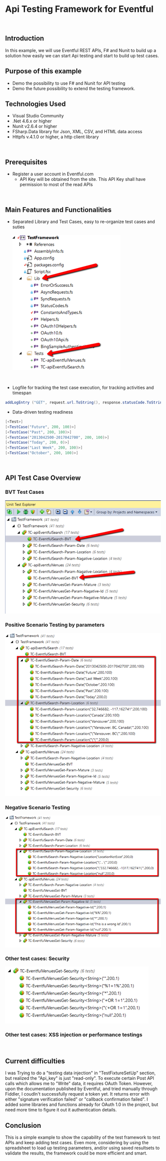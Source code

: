﻿# Api Testing Framework for Eventful
<br />  


## Introduction

In this example, we will use Eventful REST APIs, F# and Nunit to build up a solution how easily we can start Api testing and start to build up test cases. 
<br /> 
 

## Purpose of this example

- Demo the possibility to use F# and Nunit for API testing
- Demo the future possibility to extend the testing framework. 


## Technologies Used

- Visual Studio Community
- .Net 4.6.x or higher
- Nunit v2.6.4 or higher
- FSharp.Data library for Json, XML, CSV, and HTML data access
- Httpfs v.4.1.0 or higher, a http client library
<br />  

## Prerequisites

- Register a user account in Eventful.com 
  - API Key will be obtained from the site. This API Key shall have permission to most of the read APIs
<br />

## Main Features and Functionalities

- Separated Library and Test Cases, easy to re-organize test cases and suties <br />  
![Seprated Lib](TestData/sepratedLib.bmp)
<br />  

- Logfile for tracking the test case execution, for tracking activities and timespan<br />  
```C#
addLogEntry ("GET", request.url.ToString(), response.statusCode.ToString(), (System.DateTime.Now.TimeOfDay - startTime).ToString())
```
- Data-driven testing readiness<br /> 
```C#
[<Test>]
[<TestCase("Future", 200, 100)>]
[<TestCase("Past", 200, 100)>]
[<TestCase("2013042500-2017042700", 200, 100)>]
[<TestCase("Today", 200, 0)>]
[<TestCase("Last Week", 200, 100)>]
[<TestCase("October", 200, 100)>]
```


<br />  

## API Test Case Overview
### BVT Test Cases
![Bvt T Cs](TestData/bvtTCs.bmp)
<br /> 
### Positive Scenario Testing by parameters
![Positive Data](TestData/positiveData.bmp)
<br />  

### Negative Scenario Testing
![Negative Data](TestData/negativeData.bmp)
<br /> 

### Other test cases: Security
![Security](TestData/security.bmp)
<br /> 

### Other test cases: XSS injection or performance testings
<TBD>
<br /> 


## Current difficulties

I was Trying to do a "testing data injection" in "TestFixtureSetUp" section, but realized the "Api_key" is just "read-only". To execute certain Post API calls which allows me to "Write" data, it requires OAuth Token. However, upon the documentation published by Eventful, and tried manually through Fiddler, I coudln't successfully request a token yet. It returns error with either "signature verification failed" or "callback confirmation failed". I added some libraries and functions already for OAuth 1.0 in the project, but need more time to figure it out it authentication details. 
<br /> 



## Conclusion
This is a simple example to show the capability of the test framework to test APIs and keep adding test cases. Even more, considering by using the spreadsheet to load up testing parameters, and/or using saved resultsets to validate the results, the framework could be more efficient and smart. 

